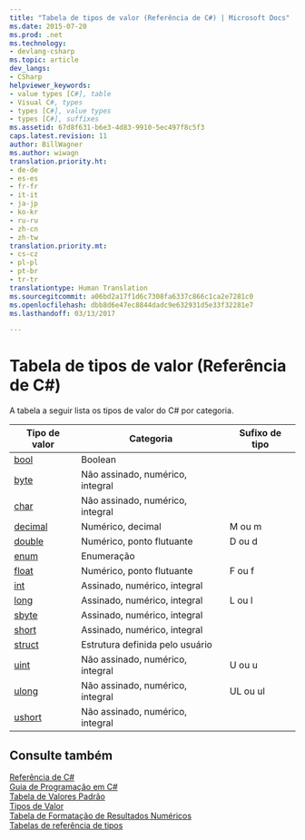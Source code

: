 ```yaml
---
title: "Tabela de tipos de valor (Referência de C#) | Microsoft Docs"
ms.date: 2015-07-20
ms.prod: .net
ms.technology:
- devlang-csharp
ms.topic: article
dev_langs:
- CSharp
helpviewer_keywords:
- value types [C#], table
- Visual C#, types
- types [C#], value types
- types [C#], suffixes
ms.assetid: 67d8f631-b6e3-4d83-9910-5ec497f8c5f3
caps.latest.revision: 11
author: BillWagner
ms.author: wiwagn
translation.priority.ht:
- de-de
- es-es
- fr-fr
- it-it
- ja-jp
- ko-kr
- ru-ru
- zh-cn
- zh-tw
translation.priority.mt:
- cs-cz
- pl-pl
- pt-br
- tr-tr
translationtype: Human Translation
ms.sourcegitcommit: a06bd2a17f1d6c7308fa6337c866c1ca2e7281c0
ms.openlocfilehash: dbb8d6e47ec8844dadc9e632931d5e33f32281e7
ms.lasthandoff: 03/13/2017

---
```

# <a name="value-types-table-c-reference"></a>Tabela de tipos de valor (Referência de C#)
A tabela a seguir lista os tipos de valor do C# por categoria.  
  
|Tipo de valor|Categoria|Sufixo de tipo|  
|----------------|--------------|-----------------|  
|[bool](../../../csharp/language-reference/keywords/bool.md)|Boolean||  
|[byte](../../../csharp/language-reference/keywords/byte.md)|Não assinado, numérico, integral||  
|[char](../../../csharp/language-reference/keywords/char.md)|Não assinado, numérico, integral||  
|[decimal](../../../csharp/language-reference/keywords/decimal.md)|Numérico, decimal|M ou m|  
|[double](../../../csharp/language-reference/keywords/double.md)|Numérico, ponto flutuante|D ou d|  
|[enum](../../../csharp/language-reference/keywords/enum.md)|Enumeração||  
|[float](../../../csharp/language-reference/keywords/float.md)|Numérico, ponto flutuante|F ou f|  
|[int](../../../csharp/language-reference/keywords/int.md)|Assinado, numérico, integral||  
|[long](../../../csharp/language-reference/keywords/long.md)|Assinado, numérico, integral|L ou l|  
|[sbyte](../../../csharp/language-reference/keywords/sbyte.md)|Assinado, numérico, integral||  
|[short](../../../csharp/language-reference/keywords/short.md)|Assinado, numérico, integral||  
|[struct](../../../csharp/language-reference/keywords/struct.md)|Estrutura definida pelo usuário||  
|[uint](../../../csharp/language-reference/keywords/uint.md)|Não assinado, numérico, integral|U ou u|  
|[ulong](../../../csharp/language-reference/keywords/ulong.md)|Não assinado, numérico, integral|UL ou ul|  
|[ushort](../../../csharp/language-reference/keywords/ushort.md)|Não assinado, numérico, integral||  
  
## <a name="see-also"></a>Consulte também  
 [Referência de C#](../../../csharp/language-reference/index.md)   
 [Guia de Programação em C#](../../../csharp/programming-guide/index.md)   
 [Tabela de Valores Padrão](../../../csharp/language-reference/keywords/default-values-table.md)   
 [Tipos de Valor](../../../csharp/language-reference/keywords/value-types.md)   
 [Tabela de Formatação de Resultados Numéricos](../../../csharp/language-reference/keywords/formatting-numeric-results-table.md)   
 [Tabelas de referência de tipos](../../../csharp/language-reference/keywords/reference-tables-for-types.md)
